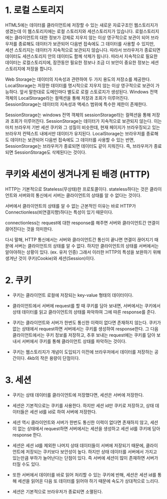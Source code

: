 # 1. 로컬 스토리지

HTML5에는 데이터를 클라이언트에 저장할 수 있는 새로운 자료구조인 웹스토리지가 생겼는데 이 웹스토리지에는 로컬 스토리지와 세션스토리지가 있습니다.
로컬스토리지에는 클라이언트의 대한 정보가 강제로 지우지 않는 이상 영구적으로 보관이 되어 브라우저를 종료해도 데이터가 보관되어 다음번 접속에도 그 데이터를 사용할 수 있지만,  
세션 스토리지는 데이터가 지속적으로 보관되지 않습니다. 따라서 브라우저가 종료되면 데이터도 세션스토리지 안의 데이터도 함께 삭제가 됩니다.
따라서 지속적으로 필요한 데이터는 로컬스토리지에, 잠깐동안 필요한 정보나 조금 더 보안이 중요한 정보는 세션스토리지에 저장을 합니다.

Web Storage는 데이터의 지속성과 관련하여 두 가지 용도의 저장소를 제공한다.
LocalStorage는 저장한 데이터를 명시적으로 지우지 않는 이상 영구적으로 보관이 가능하다. 앞서 말한대로 도메인마다 별도로 로컬 스토로지가 생성된다. Windows 전역 객체의 LocalStorage라는 컬렉션을 통해 저장과 조회가 이루어진다. SessionStorage는 데이터의 지속성과 액세스 범위에 특수한 제한이 존재한다.

SessionStorage는 windows 전역 객체의 sessionStorage라는 컬렉션을 통해 저장과 조회가 이루어진다.
SessionStorage는 데이터가 지속적으로 보관되지 않는다. 이는 마치 브라우저 기반 세션 쿠키와 그 성질이 비슷한데, 현재 페이지가 브라우징되고 있는 브라우저 컨텍스트 내에서만 데이터가 유지된다.
LocalStorage는 브라우저를 종료해도 데이터는 보관되어 다음번 접속에도 그 데이터를 사용할 수 있는 반면, SessionStorage는 브라우저가 종료되면 데이터도 같이 지워진다. 즉, 브라우저가 종료되면 SessionStorage도 삭제된다는 것이다.

# 쿠키와 세션이 생겨나게 된 배경 (HTTP)

HTTP는 기본적으로 Stateless(무상태)한 프로토콜이다. stateless하다는 것은 클라이언트와 서버와의 통신에서 서버는 클라이언트의 상태를 알 수 없다는 것이다.

서버에서 클라이언트의 상태를 알 수 없는 근본적인 이유는 바로 HTTP가 Connectionless(비연결지향)하다는 특성이 있기 때문이다.

connectionless는 request에 대한 response를 해주면 서버와 클라이언트간 연결이 끊어진다는 것을 의미한다.

다시 말해, HTTP 통신에서는 서버와 클라이언트간 통신이 끝나면 연결이 끊어지기 때문에 서버는 클라이언트의 상태를 알 수 없다. 하지만 클라이언트의 상태를 서버에서는 알아야하는 상황이 있다. (ex. 유저 인증)
그래서 이러한 HTTP의 특성을 보완하기 위해 생겨난 것이 쿠키(Cookie)와 세션(Session)이다.

# 2. 쿠키

- 쿠키는 클라이언트 로컬에 저장되는 key-value 형태의 데이터이다.

- 클라이언트에서 서버에 request를 할 때 쿠키를 담아 보내면, 서버에서는 쿠키에서 상태 데이터를 읽고 클라이언트의 상태를 파악하여 그에 따른 response를 준다.

- 쿠키는 클라이언트와 서버가 한번도 통신한 이력이 없다면 존재하지 않는다. 쿠키가 없는 상태에서 request하면 서버에서는 쿠키를 생성하여 response한다. 그 다음 클라이언트에서는 쿠키 정보를 저장하고, 추후 보내는 request에는 쿠키를 담아 보내서 서버에서 쿠키를 통해 클라이언트 상태를 파악하는 것이다.

- 쿠키는 웹스토리지가 개념이 도입되기 이전에 브라우저에서 데이터를 저장하는 공간이다. 4kb의 작은 용량이 단점이다.

# 3. 세션

- 쿠키는 상태 데이터를 클라이언트에 저장했다면, 세션은 서버에 저장한다.

- 세션은 기본적으로는 쿠키를 사용한다. 하지만 세션 id만 쿠키로 저장하고, 상태 데이터들은 세션 id를 id로 하여 서버에 저장한다.

- 세션 역시 클라이언트와 서버가 한번도 통신한 이력이 없다면 존재하지 않고, 세션이 없는 상태에서 request하면 서버에서는 세션을 생성하고 세션 id를 쿠키에 담아 response 한다.

- 세션은 세션 id를 제외한 나머지 상태 데이터들이 서버에 저장되기 때문에, 클라이언트에 저장되는 쿠키보다 보안성이 높다. 하지만 상태 데이터를 서버에서 가지고 있는만큼 부하가 늘어난다는 단점이 있다. 즉 서버에 세션이 많이 존재하면 서버가 터질 수도 있다.

- 또한 서버에서 데이터를 바로 읽어 처리할 수 있는 쿠키에 반해, 세션은 세션 id를 통해 세션을 읽어온 다음 또 데이터를 읽어야 하기 때문에 속도가 상대적으로 느리다.

- 세션은 기본적으로 브라우저가 종료되면 소멸된다.
